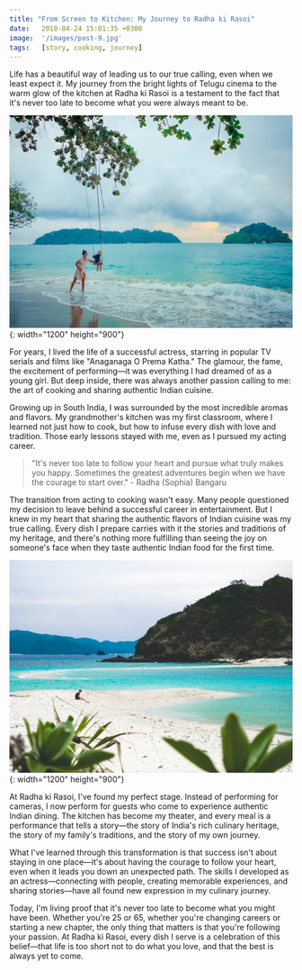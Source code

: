 ```yaml
---
title: "From Screen to Kitchen: My Journey to Radha ki Rasoi"
date:   2018-04-24 15:01:35 +0300
image:  '/images/post-9.jpg'
tags:   [story, cooking, journey]
---
```

Life has a beautiful way of leading us to our true calling, even when we least expect it. My journey from the bright lights of Telugu cinema to the warm glow of the kitchen at Radha ki Rasoi is a testament to the fact that it's never too late to become what you were always meant to be.

![Radha in the Kitchen](/images/image-example-1.jpg){: width="1200" height="900"}

For years, I lived the life of a successful actress, starring in popular TV serials and films like "Anaganaga O Prema Katha." The glamour, the fame, the excitement of performing—it was everything I had dreamed of as a young girl. But deep inside, there was always another passion calling to me: the art of cooking and sharing authentic Indian cuisine.

Growing up in South India, I was surrounded by the most incredible aromas and flavors. My grandmother's kitchen was my first classroom, where I learned not just how to cook, but how to infuse every dish with love and tradition. Those early lessons stayed with me, even as I pursued my acting career.

> "It's never too late to follow your heart and pursue what truly makes you happy. Sometimes the greatest adventures begin when we have the courage to start over." - Radha (Sophia) Bangaru

The transition from acting to cooking wasn't easy. Many people questioned my decision to leave behind a successful career in entertainment. But I knew in my heart that sharing the authentic flavors of Indian cuisine was my true calling. Every dish I prepare carries with it the stories and traditions of my heritage, and there's nothing more fulfilling than seeing the joy on someone's face when they taste authentic Indian food for the first time.

![Traditional Cooking](/images/image-example-2.jpg){: width="1200" height="900"}

At Radha ki Rasoi, I've found my perfect stage. Instead of performing for cameras, I now perform for guests who come to experience authentic Indian dining. The kitchen has become my theater, and every meal is a performance that tells a story—the story of India's rich culinary heritage, the story of my family's traditions, and the story of my own journey.

What I've learned through this transformation is that success isn't about staying in one place—it's about having the courage to follow your heart, even when it leads you down an unexpected path. The skills I developed as an actress—connecting with people, creating memorable experiences, and sharing stories—have all found new expression in my culinary journey.

Today, I'm living proof that it's never too late to become what you might have been. Whether you're 25 or 65, whether you're changing careers or starting a new chapter, the only thing that matters is that you're following your passion. At Radha ki Rasoi, every dish I serve is a celebration of this belief—that life is too short not to do what you love, and that the best is always yet to come.
